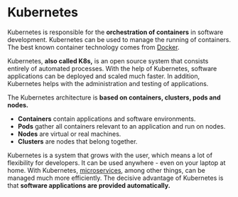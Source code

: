 # Kubernetes

Kubernetes is responsible for the **orchestration of containers** in software development. Kubernetes can be used to manage the running of containers. The best known container technology comes from [Docker](./docker.md). 

Kubernetes, **also called K8s,** is an open source system that consists entirely of automated processes. With the help of Kubernetes, software applications can be deployed and scaled much faster. In addition, Kubernetes helps with the administration and testing of applications.

The Kubernetes architecture is **based on containers, clusters, pods and nodes.** 

 - **Containers** contain applications and software environments.  
 - **Pods** gather all containers relevant to an application and run on nodes.
 - **Nodes** are virtual or real machines. 
 - **Clusters** are nodes that belong together.

Kubernetes is a system that grows with the user, which means a lot of flexibility for developers. It can be used anywhere - even on your laptop at home. With Kubernetes, [microservices](./microservices.md), among other things, can be managed much more efficiently. The decisive advantage of Kubernetes is that **software applications are provided automatically.** 
